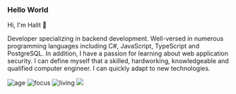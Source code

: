 ### Hello World
Hi, I'm Halit 👋

  Developer specializing in backend development. Well-versed in numerous programming languages including C#, JavaScript, TypeScript and PostgreSQL. In addition, I have a passion for learning about web application security. I can define myself that a skilled, hardworking, knowledgeable and qualified computer engineer. I can quickly adapt to new technologies.

![age](https://img.shields.io/badge/age-26-blue)
![focus](https://img.shields.io/badge/focus-backend-brightgreen)
![living](https://img.shields.io/badge/living-Izmir-3c9)
![](https://komarev.com/ghpvc/?username=halitdogmen&label=visitors)

<br />


